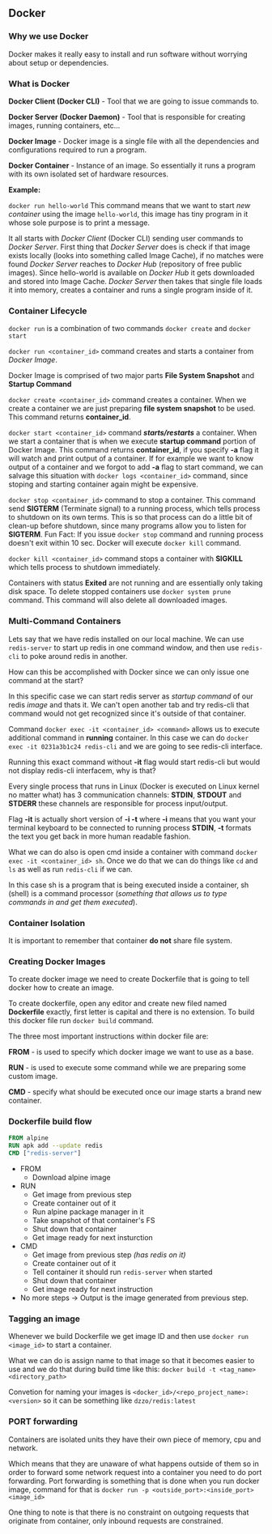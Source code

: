 ## Docker

### Why we use Docker

Docker makes it really easy to install and run software without worrying about setup or dependencies.

### What is Docker

**Docker Client (Docker CLI)** - Tool that we are going to issue commands to.

**Docker Server (Docker Daemon)** - Tool that is responsible for creating images, running containers, etc...

**Docker Image** - Docker image is a single file with all the dependencies and configurations required to run a program.

**Docker Container** - Instance of an image. So essentially it runs a program with its own isolated set of hardware resources.

**Example:**

`docker run hello-world` This command means that we want to start _new container_ using the image `hello-world`, this image has tiny program in it whose sole purpose is to print a message.

It all starts with _Docker Client_ (Docker CLI) sending user commands to _Docker Server_. First thing that _Docker Server_ does is check if that image exists locally (looks into something called Image Cache), if no matches were found _Docker Server_ reaches to _Docker Hub_ (repository of free public images). Since hello-world is available on _Docker Hub_ it gets downloaded and stored into Image Cache. _Docker Server_ then takes that single file loads it into memory, creates a container and runs a single program inside of it.

### Container Lifecycle

`docker run` is a combination of two commands `docker create` and `docker start`

`docker run <container_id>` command creates and starts a container from _Docker Image_.

Docker Image is comprised of two major parts **File System Snapshot** and **Startup Command**

`docker create <container_id>` command creates a container. When we create a container we are just preparing **file system snapshot** to be used. This command returns **container_id**.

`docker start <container_id>` command **_starts/restarts_** a container. When we start a container that is when we execute **startup command** portion of Docker Image. This command returns **container_id**, if you specify **-a** flag it will watch and print output of a container.
If for example we want to know output of a container and we forgot to add **-a** flag to start command, we can salvage this situation with `docker logs <container_id>` command, since stoping and starting container again might be expensive.

`docker stop <container_id>` command to stop a container. This command send **SIGTERM** (Terminate signal) to a running process, which tells process to shutdown on its own terms. This is so that process can do a little bit of clean-up before shutdown, since many programs allow you to listen for **SIGTERM**.
Fun Fact: If you issue `docker stop` command and running process doesn't exit within 10 sec. Docker will execute `docker kill` command.

`docker kill <container_id>` command stops a container with **SIGKILL** which tells process to shutdown immediately.

Containers with status **Exited** are not running and are essentially only taking disk space. To delete stopped containers use `docker system prune` command. This command will also delete all downloaded images.

### Multi-Command Containers

Lets say that we have redis installed on our local machine. We can use `redis-server` to start up redis in one command window, and then use `redis-cli` to poke around redis in another.

How can this be accomplished with Docker since we can only issue one command at the start?

In this specific case we can start redis server as _startup command_ of our redis _image_ and thats it. We can't open another tab and try redis-cli that command would not get recognized since it's outside of that container.

Command `docker exec -it <container_id> <command>` allows us to execute additional command in **running** container. In this case we can do `docker exec -it 0231a3b1c24 redis-cli` and we are going to see redis-cli interface.

Running this exact command without **-it** flag would start redis-cli but would not display redis-cli interfacem, why is that?

Every single process that runs in Linux (Docker is executed on Linux kernel no matter what) has 3 communication channels: **STDIN**, **STDOUT** and **STDERR** these channels are responsible for process input/output.

Flag **-it** is actually short version of **-i -t** where **-i** means that you want your terminal keyboard to be connected to running process **STDIN**, **-t** formats the text you get back in more human readable fashion.

What we can do also is open cmd inside a container with command `docker exec -it <container_id> sh`. Once we do that we can do things like `cd` and `ls` as well as run `redis-cli` if we can.

In this case sh is a program that is being executed inside a container, sh (shell) is a command processor (_something that allows us to type commands in and get them executed_).

### Container Isolation

It is important to remember that container **do not** share file system.

### Creating Docker Images

To create docker image we need to create Dockerfile that is going to tell docker how to create an image.

To create dockerfile, open any editor and create new filed named **Dockerfile** exactly, first letter is capital and there is no extension. To build this docker file run `docker build` command.

The three most important instructions within docker file are:

**FROM** - is used to specify which docker image we want to use as a base.

**RUN** - is used to execute some command while we are preparing some custom image.

**CMD** - specify what should be executed once our image starts a brand new container.

### Dockerfile build flow

```Dockerfile
FROM alpine
RUN apk add --update redis
CMD ["redis-server"]
```

- FROM
  - Download alpine image
- RUN
  - Get image from previous step
  - Create container out of it
  - Run alpine package manager in it
  - Take snapshot of that container's FS
  - Shut down that container
  - Get image ready for next insturction
- CMD
  - Get image from previous step _(has redis on it)_
  - Create container out of it
  - Tell container it should run `redis-server` when started
  - Shut down that container
  - Get image ready for next instruction
- No more steps -> Output is the image generated from previous step.

### Tagging an image

Whenever we build Dockerfile we get image ID and then use `docker run <image_id>` to start a container.

What we can do is assign name to that image so that it becomes easier to use and we do that during build time like this: `docker build -t <tag_name> <directory_path>`

Convetion for naming your images is `<docker_id>/<repo_project_name>:<version>` so it can be something like `dzzo/redis:latest`

### PORT forwarding

Containers are isolated units they have their own piece of memory, cpu and network.

Which means that they are unaware of what happens outside of them so in order to forward some network request into a container you need to do port forwarding. Port forwarding is something that is done when you run docker image, command for that is `docker run -p <outside_port>:<inside_port> <image_id>`

One thing to note is that there is no constraint on outgoing requests that originate from container, only inbound requests are constrained.
